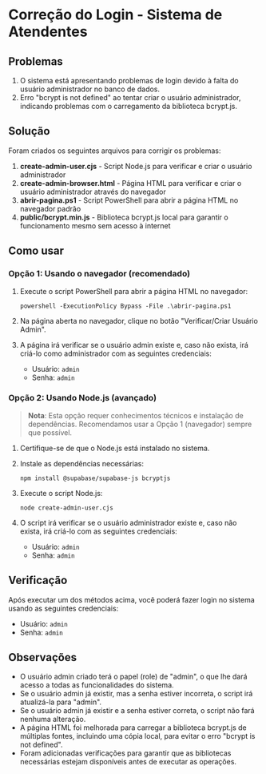 # Correção do Login - Sistema de Atendentes

## Problemas

1. O sistema está apresentando problemas de login devido à falta do usuário administrador no banco de dados.
2. Erro "bcrypt is not defined" ao tentar criar o usuário administrador, indicando problemas com o carregamento da biblioteca bcrypt.js.

## Solução

Foram criados os seguintes arquivos para corrigir os problemas:

1. **create-admin-user.cjs** - Script Node.js para verificar e criar o usuário administrador
2. **create-admin-browser.html** - Página HTML para verificar e criar o usuário administrador através do navegador
3. **abrir-pagina.ps1** - Script PowerShell para abrir a página HTML no navegador padrão
4. **public/bcrypt.min.js** - Biblioteca bcrypt.js local para garantir o funcionamento mesmo sem acesso à internet

## Como usar

### Opção 1: Usando o navegador (recomendado)

1. Execute o script PowerShell para abrir a página HTML no navegador:
   ```
   powershell -ExecutionPolicy Bypass -File .\abrir-pagina.ps1
   ```

2. Na página aberta no navegador, clique no botão "Verificar/Criar Usuário Admin".

3. A página irá verificar se o usuário admin existe e, caso não exista, irá criá-lo como administrador com as seguintes credenciais:
   - Usuário: `admin`
   - Senha: `admin`

### Opção 2: Usando Node.js (avançado)

> **Nota**: Esta opção requer conhecimentos técnicos e instalação de dependências. Recomendamos usar a Opção 1 (navegador) sempre que possível.

1. Certifique-se de que o Node.js está instalado no sistema.

2. Instale as dependências necessárias:
   ```
   npm install @supabase/supabase-js bcryptjs
   ```

3. Execute o script Node.js:
   ```
   node create-admin-user.cjs
   ```

4. O script irá verificar se o usuário administrador existe e, caso não exista, irá criá-lo com as seguintes credenciais:
   - Usuário: `admin`
   - Senha: `admin`

## Verificação

Após executar um dos métodos acima, você poderá fazer login no sistema usando as seguintes credenciais:

- Usuário: `admin`
- Senha: `admin`

## Observações

- O usuário admin criado terá o papel (role) de "admin", o que lhe dará acesso a todas as funcionalidades do sistema.
- Se o usuário admin já existir, mas a senha estiver incorreta, o script irá atualizá-la para "admin".
- Se o usuário admin já existir e a senha estiver correta, o script não fará nenhuma alteração.
- A página HTML foi melhorada para carregar a biblioteca bcrypt.js de múltiplas fontes, incluindo uma cópia local, para evitar o erro "bcrypt is not defined".
- Foram adicionadas verificações para garantir que as bibliotecas necessárias estejam disponíveis antes de executar as operações.